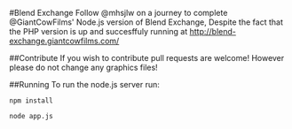 #Blend Exchange
Follow @mhsjlw on a journey to complete @GiantCowFilms' Node.js version of Blend Exchange, Despite the fact that the PHP version is up and succesffuly running at http://blend-exchange.giantcowfilms.com/

##Contribute
If you wish to contribute pull requests are welcome! However please do not change any graphics files!

##Running
To run the node.js server run:

`npm install`

`node app.js`

